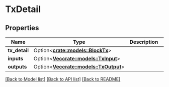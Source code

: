 # TxDetail

## Properties

Name | Type | Description | Notes
------------ | ------------- | ------------- | -------------
**tx_detail** | Option<[**crate::models::BlockTx**](BlockTx.md)> |  | [optional]
**inputs** | Option<[**Vec<crate::models::TxInput>**](TxInput.md)> |  | [optional]
**outputs** | Option<[**Vec<crate::models::TxOutput>**](TxOutput.md)> |  | [optional]

[[Back to Model list]](../README.md#documentation-for-models) [[Back to API list]](../README.md#documentation-for-api-endpoints) [[Back to README]](../README.md)


